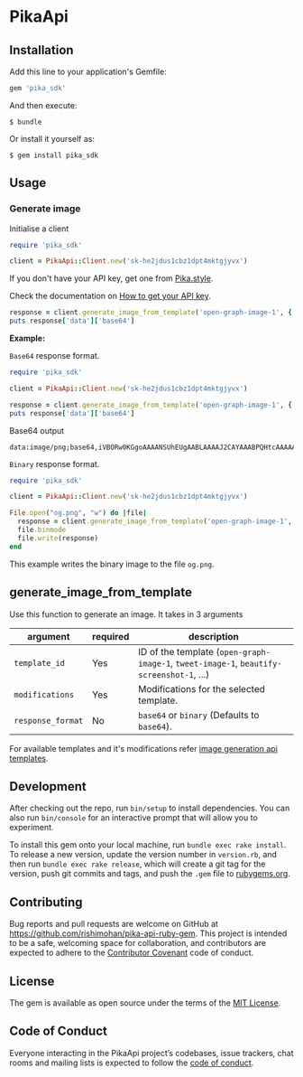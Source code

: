 # PikaApi

## Installation

Add this line to your application's Gemfile:

```ruby
gem 'pika_sdk'
```

And then execute:

    $ bundle

Or install it yourself as:

    $ gem install pika_sdk

## Usage

### Generate image

Initialise a client

```ruby
require 'pika_sdk'

client = PikaApi::Client.new('sk-he2jdus1cbz1dpt4mktgjyvx')
```

If you don't have your API key, get one from [Pika.style](https://pika.style).

Check the documentation on [How to get your API key](https://docs.pika.style/docs/basics/getting-api-key).

```ruby
response = client.generate_image_from_template('open-graph-image-1', {'title': 'From python sdk new'}, 'base64')
puts response['data']['base64']
```

**Example:**

`Base64` response format.

```ruby
require 'pika_sdk'

client = PikaApi::Client.new('sk-he2jdus1cbz1dpt4mktgjyvx')

response = client.generate_image_from_template('open-graph-image-1', {'title': 'From ruby sdk'}, 'base64')
puts response['data']['base64']
```

Base64 output

```
data:image/png;base64,iVBORw0KGgoAAAANSUhEUgAABLAAAAJ2CAYAAABPQHtcAAAAAXNSR0IArs4c6QAAIABJREFUeJzs3XmYJXdZL/Bvna37dM90FghLCBAQkC1BCBAMShLFBJAgKnofroBeFUUF5LrhiihXcV8BQRYVUUAlIewIGPbFmLCFLWwCYZEtzPR+trp/TM/......
```

`Binary` response format.

```ruby
require 'pika_sdk'

client = PikaApi::Client.new('sk-he2jdus1cbz1dpt4mktgjyvx')

File.open("og.png", "w") do |file|
  response = client.generate_image_from_template('open-graph-image-1', {'title': 'From ruby sdk'}, 'binary')
  file.binmode
  file.write(response)
end
```

This example writes the binary image to the file `og.png`.

## generate_image_from_template

Use this function to generate an image. It takes in 3 arguments

| argument | required | description |
|----------|----------|-------------|
|`template_id` | Yes | ID of the template (`open-graph-image-1`, `tweet-image-1`, `beautify-screenshot-1`, ...) |
|`modifications` | Yes | Modifications for the selected template. |
|`response_format` | No | `base64` or `binary` (Defaults to `base64`). |

For available templates and it's modifications refer [image generation api templates](https://pika.style/image-generation-api/templates).

## Development

After checking out the repo, run `bin/setup` to install dependencies. You can also run `bin/console` for an interactive prompt that will allow you to experiment.

To install this gem onto your local machine, run `bundle exec rake install`. To release a new version, update the version number in `version.rb`, and then run `bundle exec rake release`, which will create a git tag for the version, push git commits and tags, and push the `.gem` file to [rubygems.org](https://rubygems.org).

## Contributing

Bug reports and pull requests are welcome on GitHub at https://github.com/rishimohan/pika-api-ruby-gem. This project is intended to be a safe, welcoming space for collaboration, and contributors are expected to adhere to the [Contributor Covenant](http://contributor-covenant.org) code of conduct.

## License

The gem is available as open source under the terms of the [MIT License](https://opensource.org/licenses/MIT).

## Code of Conduct

Everyone interacting in the PikaApi project’s codebases, issue trackers, chat rooms and mailing lists is expected to follow the [code of conduct](https://github.com/rishimohan/pika-api-ruby-gem/blob/master/CODE_OF_CONDUCT.md).
